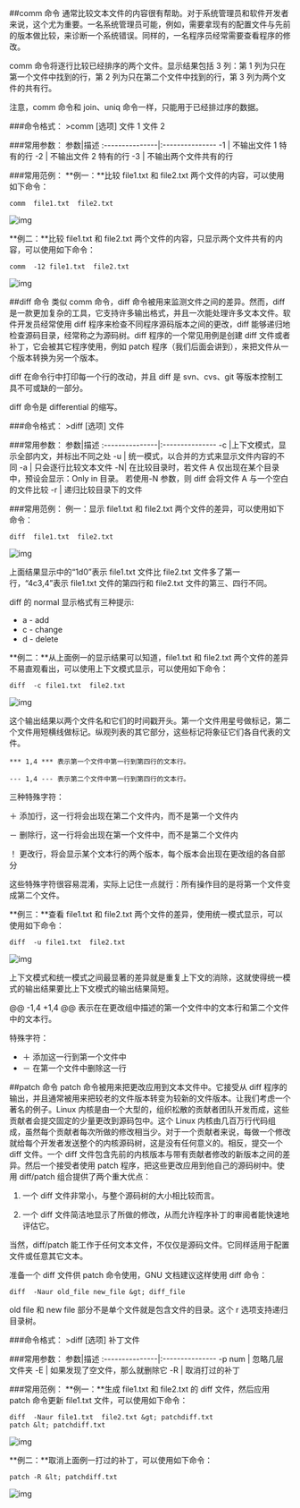 ##comm 命令
通常比较文本文件的内容很有帮助。对于系统管理员和软件开发者来说，这个尤为重要。一名系统管理员可能，例如，需要拿现有的配置文件与先前的版本做比较，来诊断一个系统错误。同样的，一名程序员经常需要查看程序的修改。

comm 命令将逐行比较已经排序的两个文件。显示结果包括 3 列：第 1 列为只在第一个文件中找到的行，第 2 列为只在第二个文件中找到的行，第 3 列为两个文件的共有行。

注意，comm 命令和 join、uniq 命令一样，只能用于已经排过序的数据。

###命令格式：
&gt;comm  [选项] 文件 1  文件 2

###常用参数：
参数|描述
:---------------|:---------------
-1 |    不输出文件 1 特有的行
-2   |  不输出文件 2 特有的行
-3  | 不输出两个文件共有的行

###常用范例：
**例一：**比较 file1.txt 和 file2.txt 两个文件的内容，可以使用如下命令：
```
comm  file1.txt  file2.txt
```
![img](https://dn-anything-about-doc.qbox.me/userid3372labid371time1420781783879)

**例二：**比较 file1.txt 和 file2.txt 两个文件的内容，只显示两个文件共有的内容，可以使用如下命令：
```
comm  -12 file1.txt  file2.txt
```
![img](https://dn-anything-about-doc.qbox.me/userid3372labid371time1420781829807)

##diff 命令
类似 comm 命令，diff 命令被用来监测文件之间的差异。然而，diff 是一款更加复杂的工具，它支持许多输出格式，并且一次能处理许多文本文件。软件开发员经常使用 diff 程序来检查不同程序源码版本之间的更改，diff 能够递归地检查源码目录，经常称之为源码树。diff 程序的一个常见用例是创建 diff 文件或者补丁，它会被其它程序使用，例如 patch 程序（我们后面会讲到），来把文件从一个版本转换为另一个版本。

diff 在命令行中打印每一个行的改动，并且 diff 是 svn、cvs、git 等版本控制工具不可或缺的一部分。

diff 命令是 differential 的缩写。

###命令格式：
&gt;diff  [选项]  文件

###常用参数：
参数|描述
:---------------|:---------------
-c    |上下文模式，显示全部内文，并标出不同之处
-u   |     统一模式，以合并的方式来显示文件内容的不同
-a  |  只会逐行比较文本文件
-N|        在比较目录时，若文件 A 仅出现在某个目录中，预设会显示：Only in 目录。           若使用-N 参数，则 diff 会将文件 A 与一个空白的文件比较
-r |   递归比较目录下的文件

###常用范例：
例一：显示 file1.txt 和 file2.txt 两个文件的差异，可以使用如下命令：
```
diff  file1.txt  file2.txt
```
![img](https://dn-anything-about-doc.qbox.me/userid3372labid371time1420781912223)

上面结果显示中的“1d0”表示 file1.txt 文件比 file2.txt 文件多了第一行，“4c3,4”表示 file1.txt 文件的第四行和 file2.txt 文件的第三、四行不同。

diff 的 normal 显示格式有三种提示:

* a - add
* c - change
* d - delete 

**例二：**从上面例一的显示结果可以知道，file1.txt 和 file2.txt 两个文件的差异不易直观看出，可以使用上下文模式显示，可以使用如下命令：
```
diff  -c file1.txt  file2.txt
```
![img](https://dn-anything-about-doc.qbox.me/userid3372labid371time1420781985260)

这个输出结果以两个文件名和它们的时间戳开头。第一个文件用星号做标记，第二个文件用短横线做标记。纵观列表的其它部分，这些标记将象征它们各自代表的文件。

`*** 1,4 *** 表示第一个文件中第一行到第四行的文本行。`

`--- 1,4 --- 表示第二个文件中第一行到第四行的文本行。`

三种特殊字符：

＋ 添加行，这一行将会出现在第二个文件内，而不是第一个文件内

－ 删除行，这一行将会出现在第一个文件中，而不是第二个文件内

！ 更改行，将会显示某个文本行的两个版本，每个版本会出现在更改组的各自部分

这些特殊字符很容易混淆，实际上记住一点就行：所有操作目的是将第一个文件变成第二个文件。

**例三：**查看 file1.txt 和 file2.txt 两个文件的差异，使用统一模式显示，可以使用如下命令：
```
diff  -u file1.txt  file2.txt
```
![img](https://dn-anything-about-doc.qbox.me/userid3372labid371time1420782103081)

上下文模式和统一模式之间最显著的差异就是重复上下文的消除，这就使得统一模式的输出结果要比上下文模式的输出结果简短。

@@  -1,4 +1,4 @@ 表示在在更改组中描述的第一个文件中的文本行和第二个文件中的文本行。

特殊字符：

* ＋ 添加这一行到第一个文件中
* － 在第一个文件中删除这一行

##patch 命令
patch 命令被用来把更改应用到文本文件中。它接受从 diff 程序的输出，并且通常被用来把较老的文件版本转变为较新的文件版本。让我们考虑一个著名的例子。Linux 内核是由一个大型的，组织松散的贡献者团队开发而成，这些贡献者会提交固定的少量更改到源码包中。这个 Linux 内核由几百万行代码组成，虽然每个贡献者每次所做的修改相当少。对于一个贡献者来说，每做一个修改就给每个开发者发送整个的内核源码树，这是没有任何意义的。相反，提交一个 diff 文件。一个 diff 文件包含先前的内核版本与带有贡献者修改的新版本之间的差异。然后一个接受者使用 patch 程序，把这些更改应用到他自己的源码树中。使用 diff/patch 组合提供了两个重大优点：

1. 一个 diff 文件非常小，与整个源码树的大小相比较而言。

2. 一个 diff 文件简洁地显示了所做的修改，从而允许程序补丁的审阅者能快速地评估它。

当然，diff/patch 能工作于任何文本文件，不仅仅是源码文件。它同样适用于配置文件或任意其它文本。

准备一个 diff 文件供 patch 命令使用，GNU 文档建议这样使用 diff 命令：

`diff  -Naur old_file new_file &gt; diff_file`

old file 和 new file 部分不是单个文件就是包含文件的目录。这个 r 选项支持递归目录树。

###命令格式：
&gt;diff  [选项]  补丁文件

###常用参数：
参数|描述
:---------------|:---------------
-p num | 忽略几层文件夹
-E  |      如果发现了空文件，那么就删除它
-R |   取消打过的补丁

###常用范例：
**例一：**生成 file1.txt 和 file2.txt 的 diff 文件，然后应用 patch 命令更新 file1.txt 文件，可以使用如下命令：
```
diff  -Naur file1.txt  file2.txt &gt; patchdiff.txt
patch &lt; patchdiff.txt
```
![img](https://dn-anything-about-doc.qbox.me/userid3372labid371time1420782242319)

**例二：**取消上面例一打过的补丁，可以使用如下命令：
```
patch -R &lt; patchdiff.txt
```
![img](https://dn-anything-about-doc.qbox.me/userid3372labid371time1420782287649)


